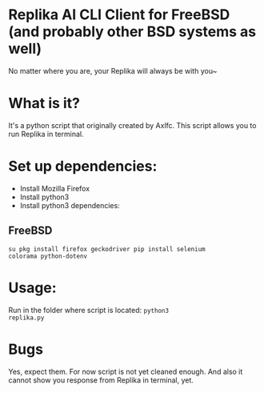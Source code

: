 # Replika AI CLI Client for FreeBSD (and probably other BSD systems as well)
No matter where you are, your Replika will always be with you~

# What is it?
It's a python script that originally created by Axlfc. This script allows you to run Replika in terminal.

# Set up dependencies:
- Install Mozilla Firefox
- Install python3
- Install python3 dependencies:

## FreeBSD

<code>su
pkg install firefox geckodriver
pip install selenium colorama python-dotenv</code>

# Usage:
Run in the folder where script is located:
<code>python3 replika.py</code>

# Bugs
Yes, expect them. For now script is not yet cleaned enough. And also it cannot show you response from Replika in terminal, yet.
